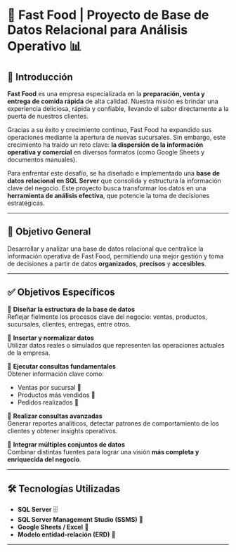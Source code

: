 # 🍔 Fast Food | Proyecto de Base de Datos Relacional para Análisis Operativo 📊

## 🏁 Introducción

**Fast Food** es una empresa especializada en la **preparación, venta y entrega de comida rápida** de alta calidad. Nuestra misión es brindar una experiencia deliciosa, rápida y confiable, llevando el sabor directamente a la puerta de nuestros clientes.

Gracias a su éxito y crecimiento continuo, Fast Food ha expandido sus operaciones mediante la apertura de nuevas sucursales. Sin embargo, este crecimiento ha traído un reto clave: **la dispersión de la información operativa y comercial** en diversos formatos (como Google Sheets y documentos manuales).

Para enfrentar este desafío, se ha diseñado e implementado una **base de datos relacional en SQL Server** que consolida y estructura la información clave del negocio. Este proyecto busca transformar los datos en una **herramienta de análisis efectiva**, que potencie la toma de decisiones estratégicas.

---

## 🎯 Objetivo General

Desarrollar y analizar una base de datos relacional que centralice la información operativa de Fast Food, permitiendo una mejor gestión y toma de decisiones a partir de datos **organizados**, **precisos** y **accesibles**.

---

## ✅ Objetivos Específicos

📌 **Diseñar la estructura de la base de datos**  
Reflejar fielmente los procesos clave del negocio: ventas, productos, sucursales, clientes, entregas, entre otros.

📌 **Insertar y normalizar datos**  
Utilizar datos reales o simulados que representen las operaciones actuales de la empresa.

📌 **Ejecutar consultas fundamentales**  
Obtener información clave como:
- Ventas por sucursal 🏪  
- Productos más vendidos 🍟  
- Pedidos realizados 🚗  

📌 **Realizar consultas avanzadas**  
Generar reportes analíticos, detectar patrones de comportamiento de los clientes y obtener insights operativos.

📌 **Integrar múltiples conjuntos de datos**  
Combinar distintas fuentes para lograr una visión **más completa y enriquecida del negocio**.

---

## 🛠️ Tecnologías Utilizadas

- **SQL Server** 🗄️  
- **SQL Server Management Studio (SSMS)** 🧰  
- **Google Sheets / Excel** 📄  
- **Modelo entidad-relación (ERD)** 🔗  

---
